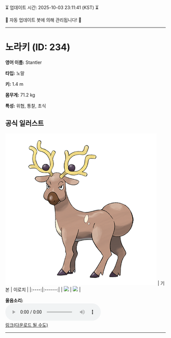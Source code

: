 
⏳ 업데이트 시간: 2025-10-03 23:11:41 (KST) ⏳

🤖 자동 업데이트 봇에 의해 관리됩니다! 🤖

---

# 노라키 (ID: 234)
**영어 이름:** Stantler

**타입:** 노말

**키:** 1.4 m

**몸무게:** 71.2 kg

**특성:** 위협, 통찰, 초식

## 공식 일러스트
![](https://raw.githubusercontent.com/PokeAPI/sprites/master/sprites/pokemon/other/official-artwork/234.png)
| 기본 | 이로치 |
|:----:|:------:|
| <img src="http://play.pokemonshowdown.com/sprites/ani/stantler.gif" width="200"> | <img src="http://play.pokemonshowdown.com/sprites/ani-shiny/stantler.gif" width="200"> |

**울음소리:**<br><audio controls src="https://raw.githubusercontent.com/PokeAPI/cries/main/cries/pokemon/latest/234.ogg"></audio><br> [링크(다운로드 될 수도)](https://raw.githubusercontent.com/PokeAPI/cries/main/cries/pokemon/latest/234.ogg)


---
